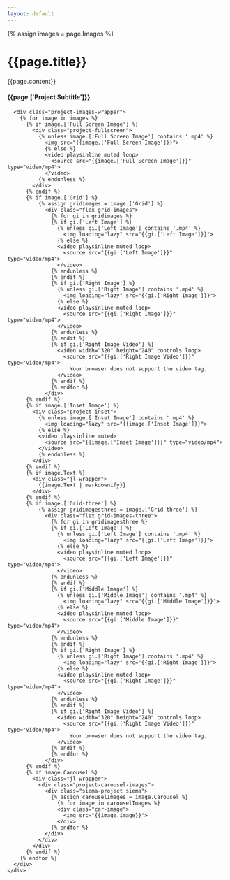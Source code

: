 ```yaml
---
layout: default
---
```


{% assign images = page.Images %}


<div class="sticky-version">
  <div class="flex">
    <div class="left">
      <div class="project-title-wrapper">
        <h1>{{page.title}}</h1>
        {{page.content}}
        <h4>{{page.['Project Subtitle']}}</h4>
      </div>
    </div>
    <div class="right">

      <div class="project-images-wrapper">
        {% for image in images %}
          {% if image.['Full Screen Image'] %}
            <div class="project-fullscreen">
              {% unless image.['Full Screen Image'] contains '.mp4' %}
                <img src="{{image.['Full Screen Image']}}">
                {% else %}
                <video playsinline muted loop>
                  <source src="{{image.['Full Screen Image']}}" type="video/mp4">
                </video>
              {% endunless %}
            </div>
          {% endif %}
          {% if image.['Grid'] %}
              {% assign gridimages = image.['Grid'] %}
                <div class="flex grid-images">
                  {% for gi in gridimages %}
                  {% if gi.['Left Image'] %}
                    {% unless gi.['Left Image'] contains '.mp4' %}
                      <img loading="lazy" src="{{gi.['Left Image']}}">
                    {% else %}
                    <video playsinline muted loop>
                      <source src="{{gi.['Left Image']}}" type="video/mp4">
                    </video>
                  {% endunless %}
                  {% endif %}
                  {% if gi.['Right Image'] %}
                    {% unless gi.['Right Image'] contains '.mp4' %}
                      <img loading="lazy" src="{{gi.['Right Image']}}">
                    {% else %}
                    <video playsinline muted loop>
                      <source src="{{gi.['Right Image']}}" type="video/mp4">
                    </video>
                  {% endunless %}
                  {% endif %}
                  {% if gi.['Right Image Video'] %}
                    <video width="320" height="240" controls loop>
                      <source src="{{gi.['Right Image Video']}}" type="video/mp4">
                        Your browser does not support the video tag.
                    </video>
                  {% endif %}
                  {% endfor %}
                </div>
          {% endif %}
          {% if image.['Inset Image'] %}
            <div class="project-inset">
              {% unless image.['Inset Image'] contains '.mp4' %}
                <img loading="lazy" src="{{image.['Inset Image']}}">
              {% else %}
              <video playsinline muted>
                <source src="{{image.['Inset Image']}}" type="video/mp4">
              </video>
              {% endunless %}
            </div>
          {% endif %}
          {% if image.Text %}
            <div class="jl-wrapper">
              {{image.Text | markdownify}}
            </div>
          {% endif %}
          {% if image.['Grid-three'] %}
              {% assign gridimagesthree = image.['Grid-three'] %}
                <div class="flex grid-images-three">
                  {% for gi in gridimagesthree %}
                  {% if gi.['Left Image'] %}
                    {% unless gi.['Left Image'] contains '.mp4' %}
                      <img loading="lazy" src="{{gi.['Left Image']}}">
                    {% else %}
                    <video playsinline muted loop>
                      <source src="{{gi.['Left Image']}}" type="video/mp4">
                    </video>
                  {% endunless %}
                  {% endif %}
                  {% if gi.['Middle Image'] %}
                    {% unless gi.['Middle Image'] contains '.mp4' %}
                      <img loading="lazy" src="{{gi.['Middle Image']}}">
                    {% else %}
                    <video playsinline muted loop>
                      <source src="{{gi.['Middle Image']}}" type="video/mp4">
                    </video>
                  {% endunless %}
                  {% endif %}
                  {% if gi.['Right Image'] %}
                    {% unless gi.['Right Image'] contains '.mp4' %}
                      <img loading="lazy" src="{{gi.['Right Image']}}">
                    {% else %}
                    <video playsinline muted loop>
                      <source src="{{gi.['Right Image']}}" type="video/mp4">
                    </video>
                  {% endunless %}
                  {% endif %}
                  {% if gi.['Right Image Video'] %}
                    <video width="320" height="240" controls loop>
                      <source src="{{gi.['Right Image Video']}}" type="video/mp4">
                        Your browser does not support the video tag.
                    </video>
                  {% endif %}
                  {% endfor %}
                </div>
          {% endif %}
          {% if image.Carousel %}
            <div class="jl-wrapper">
              <div class="project-carousel-images">
                <div class="siema-project siema">
                  {% assign carouselImages = image.Carousel %}
                    {% for image in carouselImages %}
                    <div class="car-image">
                      <img src="{{image.image}}">
                    </div>
                  {% endfor %}
                </div>
              </div>
            </div>
          {% endif %}
        {% endfor %}
      </div>
    </div>
  </div>
</div>


<!-- <div class="flex projects-header">
  <div class="floating-window"></div>
  <div class="left">
    <img loading="lazy" src="{{page.Image}}">
  </div>
  <div class="right">
    <div class="project-title-wrapper">
      <h1>{{page.title}}</h1>
      {{page.content}}
      <h4>{{page.['Project Subtitle']}}</h4>
    </div>
  </div>
</div>

<div class="project-images-wrapper">
  {% for image in images %}
    {% if image.['Full Screen Image'] %}
      <div class="project-fullscreen">
        {% unless image.['Full Screen Image'] contains '.mp4' %}
          <img src="{{image.['Full Screen Image']}}">
          {% else %}
          <video playsinline muted loop>
            <source src="{{image.['Full Screen Image']}}" type="video/mp4">
          </video>
        {% endunless %}
      </div>
    {% endif %}
    {% if image.['Grid'] %}
        {% assign gridimages = image.['Grid'] %}
          <div class="flex grid-images">
            {% for gi in gridimages %}
            {% if gi.['Left Image'] %}
              {% unless gi.['Left Image'] contains '.mp4' %}
                <img loading="lazy" src="{{gi.['Left Image']}}">
              {% else %}
              <video playsinline muted loop>
                <source src="{{gi.['Left Image']}}" type="video/mp4">
              </video>
            {% endunless %}
            {% endif %}
            {% if gi.['Right Image'] %}
              {% unless gi.['Right Image'] contains '.mp4' %}
                <img loading="lazy" src="{{gi.['Right Image']}}">
              {% else %}
              <video playsinline muted loop>
                <source src="{{gi.['Right Image']}}" type="video/mp4">
              </video>
            {% endunless %}
            {% endif %}
            {% if gi.['Right Image Video'] %}
              <video width="320" height="240" controls loop>
                <source src="{{gi.['Right Image Video']}}" type="video/mp4">
                  Your browser does not support the video tag.
              </video>
            {% endif %}
            {% endfor %}
          </div>
    {% endif %}
    {% if image.['Inset Image'] %}
      <div class="project-inset">
        {% unless image.['Inset Image'] contains '.mp4' %}
          <img loading="lazy" src="{{image.['Inset Image']}}">
        {% else %}
        <video playsinline muted>
          <source src="{{image.['Inset Image']}}" type="video/mp4">
        </video>
        {% endunless %}
      </div>
    {% endif %}
    {% if image.Text %}
      <div class="jl-wrapper">
        {{image.Text | markdownify}}
      </div>
    {% endif %}
    {% if image.['Grid-three'] %}
        {% assign gridimagesthree = image.['Grid-three'] %}
          <div class="flex grid-images-three">
            {% for gi in gridimagesthree %}
            {% if gi.['Left Image'] %}
              {% unless gi.['Left Image'] contains '.mp4' %}
                <img loading="lazy" src="{{gi.['Left Image']}}">
              {% else %}
              <video playsinline muted loop>
                <source src="{{gi.['Left Image']}}" type="video/mp4">
              </video>
            {% endunless %}
            {% endif %}
            {% if gi.['Middle Image'] %}
              {% unless gi.['Middle Image'] contains '.mp4' %}
                <img loading="lazy" src="{{gi.['Middle Image']}}">
              {% else %}
              <video playsinline muted loop>
                <source src="{{gi.['Middle Image']}}" type="video/mp4">
              </video>
            {% endunless %}
            {% endif %}
            {% if gi.['Right Image'] %}
              {% unless gi.['Right Image'] contains '.mp4' %}
                <img loading="lazy" src="{{gi.['Right Image']}}">
              {% else %}
              <video playsinline muted loop>
                <source src="{{gi.['Right Image']}}" type="video/mp4">
              </video>
            {% endunless %}
            {% endif %}
            {% if gi.['Right Image Video'] %}
              <video width="320" height="240" controls loop>
                <source src="{{gi.['Right Image Video']}}" type="video/mp4">
                  Your browser does not support the video tag.
              </video>
            {% endif %}
            {% endfor %}
          </div>
    {% endif %}
    {% if image.Carousel %}
      <div class="jl-wrapper">
        <div class="project-carousel-images">
          <div class="siema-project siema">
            {% assign carouselImages = image.Carousel %}
              {% for image in carouselImages %}
              <div class="car-image">
                <img src="{{image.image}}">
              </div>
            {% endfor %}
          </div>
        </div>
      </div>
    {% endif %}
  {% endfor %}
</div> -->
